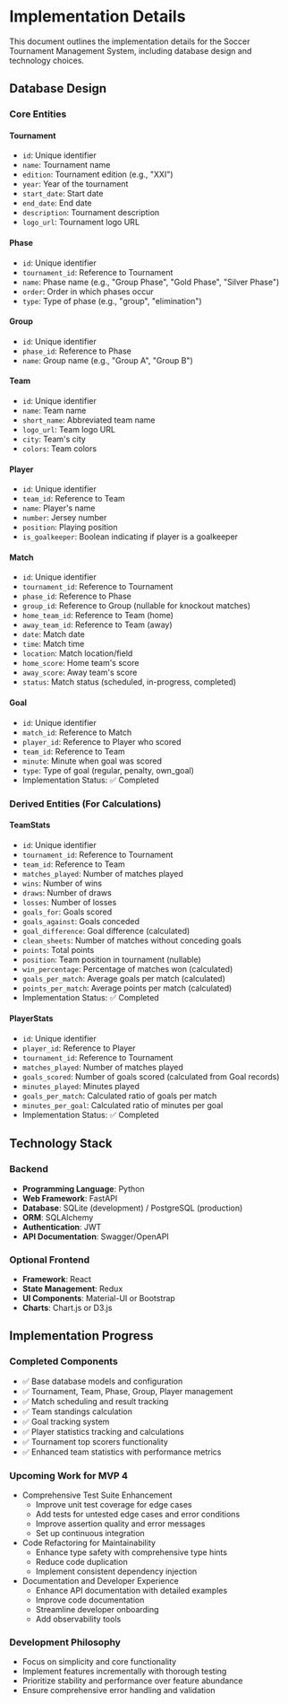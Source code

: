 # Implementation Details

This document outlines the implementation details for the Soccer Tournament Management System, including database design and technology choices.

## Database Design

### Core Entities

#### Tournament
- `id`: Unique identifier
- `name`: Tournament name
- `edition`: Tournament edition (e.g., "XXI")
- `year`: Year of the tournament
- `start_date`: Start date
- `end_date`: End date
- `description`: Tournament description
- `logo_url`: Tournament logo URL

#### Phase
- `id`: Unique identifier
- `tournament_id`: Reference to Tournament
- `name`: Phase name (e.g., "Group Phase", "Gold Phase", "Silver Phase")
- `order`: Order in which phases occur
- `type`: Type of phase (e.g., "group", "elimination")

#### Group
- `id`: Unique identifier
- `phase_id`: Reference to Phase
- `name`: Group name (e.g., "Group A", "Group B")

#### Team
- `id`: Unique identifier
- `name`: Team name
- `short_name`: Abbreviated team name
- `logo_url`: Team logo URL
- `city`: Team's city
- `colors`: Team colors

#### Player
- `id`: Unique identifier
- `team_id`: Reference to Team
- `name`: Player's name
- `number`: Jersey number
- `position`: Playing position
- `is_goalkeeper`: Boolean indicating if player is a goalkeeper

#### Match
- `id`: Unique identifier
- `tournament_id`: Reference to Tournament
- `phase_id`: Reference to Phase
- `group_id`: Reference to Group (nullable for knockout matches)
- `home_team_id`: Reference to Team (home)
- `away_team_id`: Reference to Team (away)
- `date`: Match date
- `time`: Match time
- `location`: Match location/field
- `home_score`: Home team's score
- `away_score`: Away team's score
- `status`: Match status (scheduled, in-progress, completed)

#### Goal
- `id`: Unique identifier
- `match_id`: Reference to Match
- `player_id`: Reference to Player who scored
- `team_id`: Reference to Team
- `minute`: Minute when goal was scored
- `type`: Type of goal (regular, penalty, own_goal)
- Implementation Status: ✅ Completed

### Derived Entities (For Calculations)

#### TeamStats
- `id`: Unique identifier
- `tournament_id`: Reference to Tournament
- `team_id`: Reference to Team
- `matches_played`: Number of matches played
- `wins`: Number of wins
- `draws`: Number of draws
- `losses`: Number of losses
- `goals_for`: Goals scored
- `goals_against`: Goals conceded
- `goal_difference`: Goal difference (calculated)
- `clean_sheets`: Number of matches without conceding goals
- `points`: Total points
- `position`: Team position in tournament (nullable)
- `win_percentage`: Percentage of matches won (calculated)
- `goals_per_match`: Average goals per match (calculated)
- `points_per_match`: Average points per match (calculated)
- Implementation Status: ✅ Completed

#### PlayerStats
- `id`: Unique identifier
- `player_id`: Reference to Player
- `tournament_id`: Reference to Tournament
- `matches_played`: Number of matches played
- `goals_scored`: Number of goals scored (calculated from Goal records)
- `minutes_played`: Minutes played
- `goals_per_match`: Calculated ratio of goals per match
- `minutes_per_goal`: Calculated ratio of minutes per goal
- Implementation Status: ✅ Completed

## Technology Stack

### Backend
- **Programming Language**: Python
- **Web Framework**: FastAPI
- **Database**: SQLite (development) / PostgreSQL (production)
- **ORM**: SQLAlchemy
- **Authentication**: JWT
- **API Documentation**: Swagger/OpenAPI

### Optional Frontend
- **Framework**: React
- **State Management**: Redux
- **UI Components**: Material-UI or Bootstrap
- **Charts**: Chart.js or D3.js 

## Implementation Progress

### Completed Components
- ✅ Base database models and configuration
- ✅ Tournament, Team, Phase, Group, Player management
- ✅ Match scheduling and result tracking
- ✅ Team standings calculation
- ✅ Goal tracking system
- ✅ Player statistics tracking and calculations
- ✅ Tournament top scorers functionality
- ✅ Enhanced team statistics with performance metrics

### Upcoming Work for MVP 4
- Comprehensive Test Suite Enhancement
  - Improve unit test coverage for edge cases
  - Add tests for untested edge cases and error conditions
  - Improve assertion quality and error messages
  - Set up continuous integration
- Code Refactoring for Maintainability
  - Enhance type safety with comprehensive type hints
  - Reduce code duplication
  - Implement consistent dependency injection
- Documentation and Developer Experience
  - Enhance API documentation with detailed examples
  - Improve code documentation
  - Streamline developer onboarding
  - Add observability tools

### Development Philosophy
- Focus on simplicity and core functionality
- Implement features incrementally with thorough testing
- Prioritize stability and performance over feature abundance
- Ensure comprehensive error handling and validation 